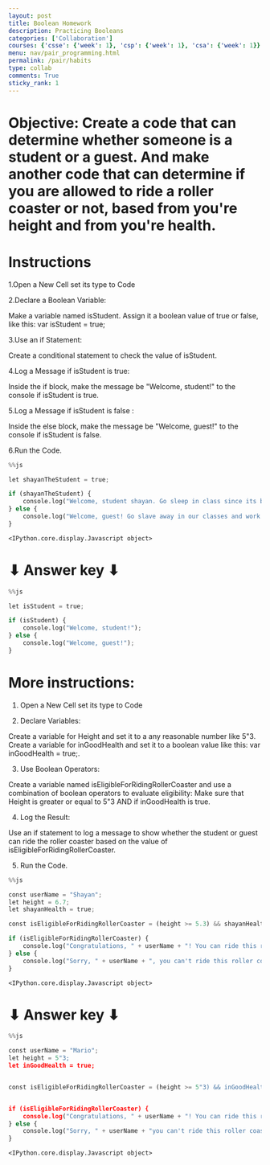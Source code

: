 ```yaml
---
layout: post
title: Boolean Homework
description: Practicing Booleans
categories: ['Collaboration']
courses: {'csse': {'week': 1}, 'csp': {'week': 1}, 'csa': {'week': 1}}
menu: nav/pair_programming.html
permalink: /pair/habits
type: collab
comments: True
sticky_rank: 1
---
```


# Objective: Create a code that can determine whether someone is a student or a guest. And make another code that can determine if you are allowed to ride a roller coaster or not, based from you're height and from you're health. 

# Instructions

1.Open a New Cell set its type to Code

2.Declare a Boolean Variable:

Make a variable named isStudent. Assign it a boolean value of true or false, like this: var isStudent = true;

3.Use an if Statement:

Create a conditional statement to check the value of isStudent.

4.Log a Message if isStudent is true:

Inside the if block, make the message be "Welcome, student!" to the console if isStudent is true.

5.Log a Message if isStudent is false :

Inside the else block, make the message be "Welcome, guest!" to the console if isStudent is false.

6.Run the Code.



```python
%%js 

let shayanTheStudent = true; 

if (shayanTheStudent) {
    console.log("Welcome, student shayan. Go sleep in class since its boring!");
} else {
    console.log("Welcome, guest! Go slave away in our classes and work hard.");
}
```


    <IPython.core.display.Javascript object>


# ⬇︎ Answer key ⬇︎


```python
%%js

let isStudent = true; 

if (isStudent) {
    console.log("Welcome, student!");
} else {
    console.log("Welcome, guest!");
}

```

# More instructions:
1. Open a New Cell set its type to Code

2. Declare Variables:

Create a variable for Height and set it to a any reasonable number like 5"3. Create a variable for inGoodHealth and set it to a boolean value like this: var inGoodHealth = true;.

3. Use Boolean Operators:

Create a variable named isEligibleForRidingRollerCoaster and use a combination of boolean operators to evaluate eligibility: Make sure that Height is greater or equal to 5"3 AND if inGoodHealth is true.

4. Log the Result:

Use an if statement to log a message to show whether the student or guest can ride the roller coaster based on the value of isEligibleForRidingRollerCoaster.

5. Run the Code.





```python
%%js 

const userName = "Shayan"; 
let height = 6.7;  
let shayanHealth = true; 

const isEligibleForRidingRollerCoaster = (height >= 5.3) && shayanHealth; // Fixed height comparison format and variable name

if (isEligibleForRidingRollerCoaster) {
    console.log("Congratulations, " + userName + "! You can ride this roller coaster. Cuz you are just that awesome. Don't get tickled by the 900 foot drop.");
} else {
    console.log("Sorry, " + userName + ", you can't ride this roller coaster. Grow taller pipsqueak");
}


```


    <IPython.core.display.Javascript object>


# ⬇︎ Answer key ⬇︎


```python
%%js

const userName = "Mario"; 
let height = 5"3; 
let inGoodHealth = true; 


const isEligibleForRidingRollerCoaster = (height >= 5"3) && inGoodHealth;


if (isEligibleForRidingRollerCoaster) {
    console.log("Congratulations, " + userName + "! You can ride this roller coaster.");
} else {
    console.log("Sorry, " + userName + "you can't ride this roller coaster.");
}

```


    <IPython.core.display.Javascript object>

